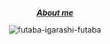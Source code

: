 <div align="center">
<div align="center">

  _***[About me](https://bio.site/tedddeptrai)***_

</div>
  
![futaba-igarashi-futaba](https://github.com/tedddeptrai/tedddeptrai/assets/78011950/20bc5063-64e2-4ed7-a969-f18f35da9ed5)
  
</div>

